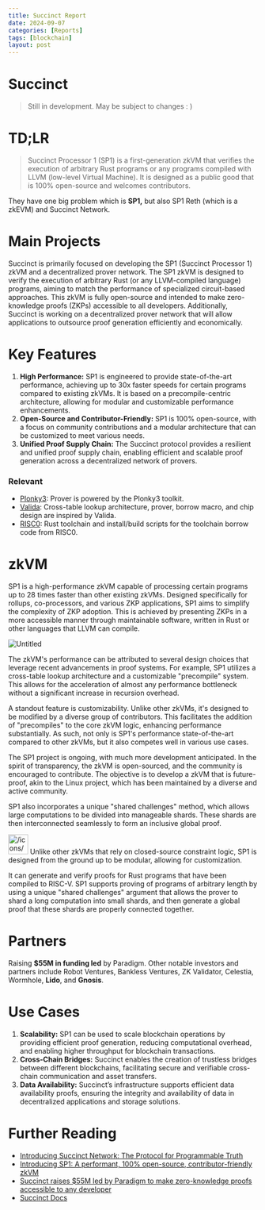 ```yaml
---
title: Succinct Report
date: 2024-09-07
categories: [Reports]
tags: [blockchain]
layout: post
---
```


# Succinct

> Still in development. May be subject to changes : )

# TD;LR

> Succinct Processor 1 (SP1) is a first-generation zkVM that verifies the execution of arbitrary Rust programs or any programs compiled with LLVM (low-level Virtual Machine). It is designed as a public good that is 100% open-source and welcomes contributors.


They have one big problem which is **SP1,** but also SP1 Reth (which is a zkEVM) and Succinct Network.

# **Main Projects**

Succinct is primarily focused on developing the SP1 (Succinct Processor 1) zkVM and a decentralized prover network. The SP1 zkVM is designed to verify the execution of arbitrary Rust (or any LLVM-compiled language) programs, aiming to match the performance of specialized circuit-based approaches. This zkVM is fully open-source and intended to make zero-knowledge proofs (ZKPs) accessible to all developers. Additionally, Succinct is working on a decentralized prover network that will allow applications to outsource proof generation efficiently and economically.

# **Key Features**

1. **High Performance:** SP1 is engineered to provide state-of-the-art performance, achieving up to 30x faster speeds for certain programs compared to existing zkVMs. It is based on a precompile-centric architecture, allowing for modular and customizable performance enhancements.
2. **Open-Source and Contributor-Friendly:** SP1 is 100% open-source, with a focus on community contributions and a modular architecture that can be customized to meet various needs.
3. **Unified Proof Supply Chain:** The Succinct protocol provides a resilient and unified proof supply chain, enabling efficient and scalable proof generation across a decentralized network of provers.

### Relevant

- [Plonky3](https://github.com/Plonky3/Plonky3): Prover is powered by the Plonky3 toolkit.
- [Valida](https://github.com/valida-xyz/valida): Cross-table lookup architecture, prover, borrow macro, and chip design are inspired by Valida.
- [RISC0](https://github.com/risc0/risc0): Rust toolchain and install/build scripts for the toolchain borrow code from RISC0.

# zkVM

SP1 is a high-performance zkVM capable of processing certain programs up to 28 times faster than other existing zkVMs. Designed specifically for rollups, co-processors, and various ZKP applications, SP1 aims to simplify the complexity of ZKP adoption. This is achieved by presenting ZKPs in a more accessible manner through maintainable software, written in Rust or other languages that LLVM can compile.

![Untitled](https://prod-files-secure.s3.us-west-2.amazonaws.com/dcd26eb2-89f1-4a2f-9257-6368ee9fdac7/806426c4-9844-4b77-a8b9-7e5ea0287328/Untitled.png)

The zkVM's performance can be attributed to several design choices that leverage recent advancements in proof systems. For example, SP1 utilizes a cross-table lookup architecture and a customizable "precompile" system. This allows for the acceleration of almost any performance bottleneck without a significant increase in recursion overhead.

A standout feature is customizability. Unlike other zkVMs, it's designed to be modified by a diverse group of contributors. This facilitates the addition of "precompiles" to the core zkVM logic, enhancing performance substantially. As such, not only is SP1's performance state-of-the-art compared to other zkVMs, but it also competes well in various use cases.

The SP1 project is ongoing, with much more development anticipated. In the spirit of transparency, the zkVM is open-sourced, and the community is encouraged to contribute. The objective is to develop a zkVM that is future-proof, akin to the Linux project, which has been maintained by a diverse and active community.

SP1 also incorporates a unique "shared challenges" method, which allows large computations to be divided into manageable shards. These shards are then interconnected seamlessly to form an inclusive global proof.

<aside>
<img src="/icons/exclamation-mark_gray.svg" alt="/icons/exclamation-mark_gray.svg" width="40px" /> Unlike other zkVMs that rely on closed-source constraint logic, SP1 is designed from the ground up to be modular, allowing for customization.
</aside>

It can generate and verify proofs for Rust programs that have been compiled to RISC-V. SP1 supports proving of programs of arbitrary length by using a unique "shared challenges" argument that allows the prover to shard a long computation into small shards, and then generate a global proof that these shards are properly connected together.

# **Partners**

Raising **$55M in funding led** by Paradigm. Other notable investors and partners include Robot Ventures, Bankless Ventures, ZK Validator, Celestia, Wormhole, **Lido**, and **Gnosis**.

# **Use Cases**

1. **Scalability:** SP1 can be used to scale blockchain operations by providing efficient proof generation, reducing computational overhead, and enabling higher throughput for blockchain transactions.
2. **Cross-Chain Bridges:** Succinct enables the creation of trustless bridges between different blockchains, facilitating secure and verifiable cross-chain communication and asset transfers.
3. **Data Availability:** Succinct’s infrastructure supports efficient data availability proofs, ensuring the integrity and availability of data in decentralized applications and storage solutions.

# **Further Reading**

- [Introducing Succinct Network: The Protocol for Programmable Truth](https://blog.succinct.xyz/introducing-succinct-network/)
- [Introducing SP1: A performant, 100% open-source, contributor-friendly zkVM](https://blog.succinct.xyz/introducing-sp1/)
- [Succinct raises $55M led by Paradigm to make zero-knowledge proofs accessible to any developer](https://blog.succinct.xyz/series-a/)
- [Succinct Docs](https://docs.succinct.xyz/)
